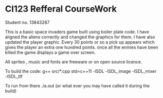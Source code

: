 # CI123 Refferal CourseWork

Student no. 13843287

This is a basic space invaders game built using boiler plate code. I have aligned the aliens correctly and changed the graphics for them. I have also updated the player graphic.
Every 30 points or so a pick up appears which gives the player an extra one hundred points. once all the enmies have been killed the game displays a game over screen.

All sprites , music and fonts are freeware or on open source licence.


To build the code: g++ src/*.cpp std=c++11 -lSDL -lSDL_image -lSDL_mixer -lSDL_ttf

To run from there ./a.out (or what ever you may have called it during the build)
